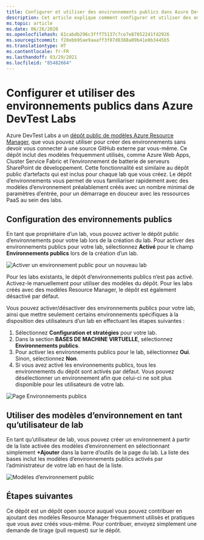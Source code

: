 ```yaml
---
title: Configurer et utiliser des environnements publics dans Azure DevTest Labs | Microsoft Docs
description: Cet article explique comment configurer et utiliser des environnements publics (modèles Azure Resource Manager dans un référentiel Git) dans Azure DevTest Labs.
ms.topic: article
ms.date: 06/26/2020
ms.openlocfilehash: 61cabdb296c3fff75137c7ce7e87652241fd2926
ms.sourcegitcommit: f28ebb95ae9aaaff3f87d8388a09b41e0b3445b5
ms.translationtype: HT
ms.contentlocale: fr-FR
ms.lasthandoff: 03/29/2021
ms.locfileid: "85482664"
---
```

# <a name="configure-and-use-public-environments-in-azure-devtest-labs"></a>Configurer et utiliser des environnements publics dans Azure DevTest Labs
Azure DevTest Labs a un [dépôt public de modèles Azure Resource Manager](https://github.com/Azure/azure-devtestlab/tree/master/Environments), que vous pouvez utiliser pour créer des environnements sans devoir vous connecter à une source GitHub externe par vous-même. Ce dépôt inclut des modèles fréquemment utilisés, comme Azure Web Apps, Cluster Service Fabric et l’environnement de batterie de serveurs SharePoint de développement. Cette fonctionnalité est similaire au dépôt public d’artefacts qui est inclus pour chaque lab que vous créez. Le dépôt d’environnements vous permet de vous familiariser rapidement avec des modèles d’environnement préalablement créés avec un nombre minimal de paramètres d’entrée, pour un démarrage en douceur avec les ressources PaaS au sein des labs. 

## <a name="configuring-public-environments"></a>Configuration des environnements publics
En tant que propriétaire d’un lab, vous pouvez activer le dépôt public d’environnements pour votre lab lors de la création du lab. Pour activer des environnements publics pour votre lab, sélectionnez **Activé** pour le champ **Environnements publics** lors de la création d’un lab. 

![Activer un environnement public pour un nouveau lab](media/devtest-lab-configure-use-public-environments/enable-public-environment-new-lab.png)


Pour les labs existants, le dépôt d’environnements publics n’est pas activé. Activez-le manuellement pour utiliser des modèles du dépôt. Pour les labs créés avec des modèles Resource Manager, le dépôt est également désactivé par défaut.

Vous pouvez activer/désactiver des environnements publics pour votre lab, ainsi que mettre seulement certains environnements spécifiques à la disposition des utilisateurs d’un lab en effectuant les étapes suivantes : 

1. Sélectionnez **Configuration et stratégies** pour votre lab. 
2. Dans la section **BASES DE MACHINE VIRTUELLE**, sélectionnez **Environnements publics**.
3. Pour activer les environnements publics pour le lab, sélectionnez **Oui**. Sinon, sélectionnez **Non**. 
4. Si vous avez activé les environnements publics, tous les environnements du dépôt sont activés par défaut. Vous pouvez désélectionner un environnement afin que celui-ci ne soit plus disponible pour les utilisateurs de votre lab. 

![Page Environnements publics](media/devtest-lab-configure-use-public-environments/public-environments-page.png)

## <a name="use-environment-templates-as-a-lab-user"></a>Utiliser des modèles d’environnement en tant qu’utilisateur de lab
En tant qu’utilisateur de lab, vous pouvez créer un environnement à partir de la liste activée des modèles d’environnement en sélectionnant simplement **+Ajouter** dans la barre d’outils de la page du lab. La liste des bases inclut les modèles d’environnements publics activés par l’administrateur de votre lab en haut de la liste.

![Modèles d’environnement public](media/devtest-lab-configure-use-public-environments/public-environment-templates.png)

## <a name="next-steps"></a>Étapes suivantes
Ce dépôt est un dépôt open source auquel vous pouvez contribuer en ajoutant des modèles Resource Manager fréquemment utilisés et pratiques que vous avez créés vous-même. Pour contribuer, envoyez simplement une demande de tirage (pull request) sur le dépôt.  
